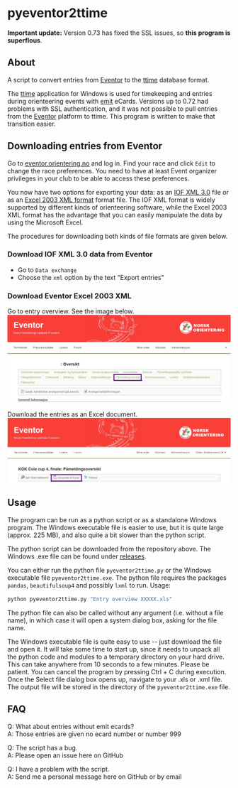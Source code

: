 # pyeventor2ttime

**Important update:** Version 0.73 has fixed the SSL issues, so **this program is superflous**.

## About

A script to convert entries from [Eventor](https://eventor.orientering.no) to the [ttime](http://ttime.no/) database format.

The [ttime](http://ttime.no/) application for Windows is used for timekeeping and entries during orienteering events with [emit](https://emit.no) eCards. Versions up to 0.72 had problems with SSL authentication, and it was not possible to pull entries from the [Eventor](https://eventor.orientering.no) platform to ttime. This program is written to make that transition easier.


## Downloading entries from Eventor

Go to [eventor.orientering.no](https://eventor.orientering.no) and log in. Find your race and click `Edit` to change the race preferences. You need to have at least Event organizer privileges in your club to be able to access these preferences.

You now have two options for exporting your data: as an [IOF XML 3.0](https://orienteering.sport/iof/it/data-standard-3-0/) file or as an [Excel 2003 XML format](https://docs.microsoft.com/en-us/previous-versions/office/developer/office-xp/aa140066(v=office.10)?redirectedfrom=MSDN) format file. The IOF XML format is widely supported by different kinds of orienteering software, while the Excel 2003 XML format has the advantage that you can easily manipulate the data by using the Microsoft Excel.

The procedures for downloading both kinds of file formats are given below.

### Download IOF XML 3.0 data from Eventor

- Go to `Data exchange`
- Choose the `xml` option by the text "Export entries"

### Download Eventor Excel 2003 XML

Go to entry overview. See the image below.
![Entry overview](img/ss1.jpg)

Download the entries as an Excel document.
![Excel download](img/ss2.jpg)

## Usage

The program can be run as a python script or as a standalone Windows program. The Windows executable file is easier to use, but it is quite large (approx. 225 MB), and also quite a bit slower than the python script.

The python script can be downloaded from the repository above. The Windows .exe file can be found under [releases](https://github.com/stalegjelsten/pyeventor2ttime/releases).

You can either run the python file `pyeventor2ttime.py` or the Windows executable file `pyeventor2ttime.exe`. The python file requires the packages `pandas`, `beautifulsoup4` and possibly `lxml` to run. Usage:

```bash
python pyeventor2ttime.py "Entry overview XXXXX.xls"
```

The python file can also be called without any argument (i.e. without a file name), in which case it will open a system dialog box, asking for the file name.

The Windows executable file is quite easy to use -- just download the file and open it. It will take some time to start up, since it needs to unpack all the python code and modules to a temporary directory on your hard drive. This can take anywhere from 10 seconds to a few minutes. Please be patient. You can cancel the program by pressing Ctrl + C during execution. Once the Select file dialog box opens up, navigate to your .xls or .xml file. The output file will be stored in the directory of the `pyeventor2ttime.exe` file.

## FAQ

Q: What about entries without emit ecards?  
A: Those entries are given no ecard number or number 999

Q: The script has a bug.  
A: Please open an issue here on GitHub

Q: I have a problem with the script.  
A: Send me a personal message here on GitHub or by email
